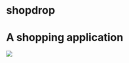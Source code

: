 # shopdrop
<h1>A shopping application</h1>
<div style=display:flex>
<img style="max-width:100px" src = "https://firebasestorage.googleapis.com/v0/b/shopdrop-a8a7c.appspot.com/o/screenshot%2F1.jpg?alt=media&token=192be4f8-1287-4905-939c-fb56f2cf55de">
